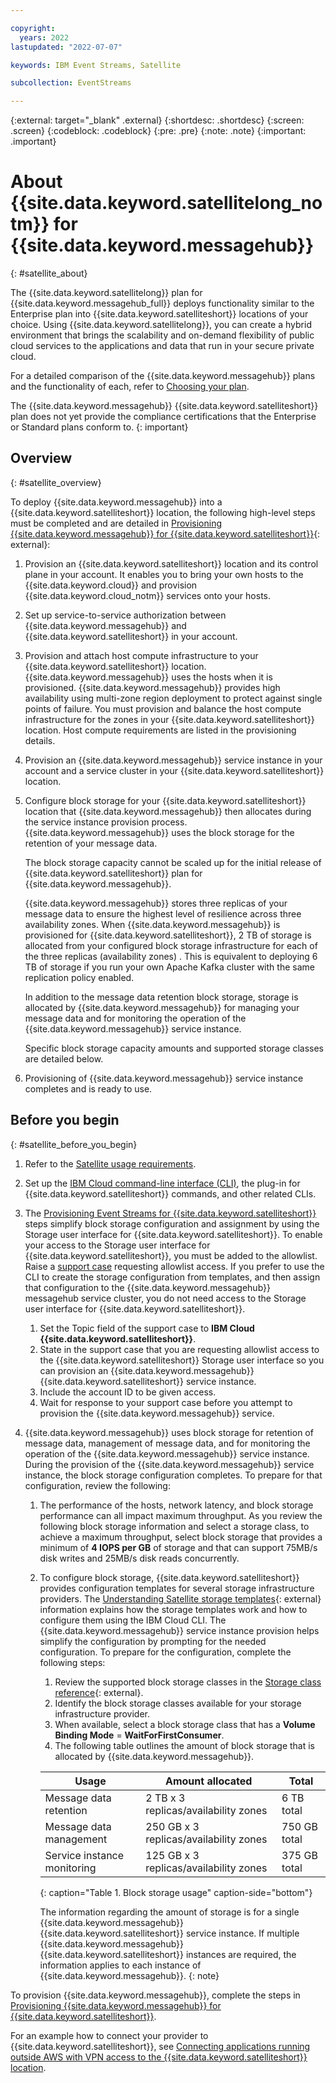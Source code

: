```yaml
---

copyright:
  years: 2022
lastupdated: "2022-07-07"

keywords: IBM Event Streams, Satellite

subcollection: EventStreams

---
```


{:external: target="_blank" .external}
{:shortdesc: .shortdesc}
{:screen: .screen}
{:codeblock: .codeblock}
{:pre: .pre}
{:note: .note}
{:important: .important}

# About {{site.data.keyword.satellitelong_notm}} for {{site.data.keyword.messagehub}}
{: #satellite_about}

The {{site.data.keyword.satellitelong}} plan for {{site.data.keyword.messagehub_full}} deploys functionality similar to the Enterprise plan into {{site.data.keyword.satelliteshort}} locations of your choice. Using {{site.data.keyword.satellitelong}}, you can create a hybrid environment that brings the scalability and on-demand flexibility of public cloud services to the applications and data that run in your secure private cloud.

For a detailed comparison of the {{site.data.keyword.messagehub}} plans and the functionality of each, refer to [Choosing your plan](/docs/EventStreams?topic=EventStreams-plan_choose).

The {{site.data.keyword.messagehub}} {{site.data.keyword.satelliteshort}} plan does not yet provide the compliance certifications that the Enterprise or Standard plans conform to. 
{: important}

## Overview
{: #satellite_overview}

To deploy {{site.data.keyword.messagehub}} into a {{site.data.keyword.satelliteshort}} location, the following high-level steps must be completed and are detailed in [Provisioning {{site.data.keyword.messagehub}} for {{site.data.keyword.satelliteshort}}](/docs/EventStreams?topic=EventStreams-satellite-provisioning){: external}:

1. Provision an {{site.data.keyword.satelliteshort}} location and its control plane in your account. It enables you to bring your own hosts to the {{site.data.keyword.cloud}} and provision {{site.data.keyword.cloud_notm}} services onto your hosts. 

2. Set up service-to-service authorization between {{site.data.keyword.messagehub}} and {{site.data.keyword.satelliteshort}} in your account.

3. Provision and attach host compute infrastructure to your {{site.data.keyword.satelliteshort}} location. {{site.data.keyword.messagehub}} uses the hosts when it is provisioned. {{site.data.keyword.messagehub}} provides high availability using multi-zone region deployment to protect against single points of failure. You must provision and balance the host compute infrastructure for the zones in your {{site.data.keyword.satelliteshort}} location. Host compute requirements are listed in the provisioning details.

4. Provision an {{site.data.keyword.messagehub}} service instance in your account and a service cluster in your {{site.data.keyword.satelliteshort}} location.

5. Configure block storage for your {{site.data.keyword.satelliteshort}} location that {{site.data.keyword.messagehub}} then allocates during the service instance provision process. {{site.data.keyword.messagehub}} uses the block storage for the retention of your message data.

    The block storage capacity cannot be scaled up for the initial release of {{site.data.keyword.satelliteshort}} plan for {{site.data.keyword.messagehub}}.

    {{site.data.keyword.messagehub}} stores three replicas of your message data to ensure the highest level of resilience across three availability zones. When {{site.data.keyword.messagehub}} is provisioned for {{site.data.keyword.satelliteshort}}, 2 TB of storage is allocated from your configured block storage infrastructure for each of the three replicas (availability zones) . This is equivalent to deploying 6 TB of storage if you run your own Apache Kafka cluster with the same replication policy enabled.

    In addition to the message data retention block storage, storage is allocated by {{site.data.keyword.messagehub}} for managing your message data and for monitoring the operation of the {{site.data.keyword.messagehub}} service instance.

    Specific block storage capacity amounts and supported storage classes are detailed below.

6. Provisioning of {{site.data.keyword.messagehub}} service instance completes and is ready to use.

## Before you begin
{: #satellite_before_you_begin}

1. Refer to the [Satellite usage requirements](https://cloud.ibm.com/docs/satellite?topic=satellite-requirements).

2. Set up the [IBM Cloud command-line interface (CLI)](https://cloud.ibm.com/docs/satellite?topic=satellite-setup-cli), the plug-in for {{site.data.keyword.satelliteshort}} commands, and other related CLIs.

3. The [Provisioning Event Streams for {{site.data.keyword.satelliteshort}}](/docs/EventStreams?topic=EventStreams-satellite-provisioning) steps simplify block storage configuration and assignment by using the Storage user interface for {{site.data.keyword.satelliteshort}}. To enable your access to the Storage user interface for {{site.data.keyword.satelliteshort}}, you must be added to the allowlist. Raise a [support case](https://cloud.ibm.com/docs/get-support?topic=get-support-open-case&interface=ui#creating-support-case) requesting allowlist access. If you prefer to use the CLI to create the storage configuration from templates, and then assign that configuration to the {{site.data.keyword.messagehub}} messagehub service cluster, you do not need access to the Storage user interface for {{site.data.keyword.satelliteshort}}.
    1. Set the Topic field of the support case to **IBM Cloud {{site.data.keyword.satelliteshort}}**.
    2. State in the support case that you are requesting allowlist access to the {{site.data.keyword.satelliteshort}} Storage user interface so you can provision an {{site.data.keyword.messagehub}} {{site.data.keyword.satelliteshort}} service instance. 
    3. Include the account ID to be given access.
    4. Wait for response to your support case before you attempt to provision the {{site.data.keyword.messagehub}} service.
4. {{site.data.keyword.messagehub}} uses block storage for retention of message data, management of message data, and for monitoring the operation of the {{site.data.keyword.messagehub}} service instance. During the provision of the {{site.data.keyword.messagehub}} service instance, the block storage configuration completes. To prepare for that configuration, review the following:
    1. The performance of the hosts, network latency, and block storage performance can all impact maximum throughput. As you review the following block storage information and select a storage class, to achieve a maximum throughput, select block storage that provides a minimum of **4 IOPS per GB** of storage and that can support 75MB/s disk writes and 25MB/s disk reads concurrently.
    2. To configure block storage, {{site.data.keyword.satelliteshort}} provides configuration templates for several storage infrastructure providers. The [Understanding Satellite storage templates](https://cloud.ibm.com/docs/satellite?topic=satellite-sat-storage-template-ov){: external} information explains how the storage templates work and how to configure them using the IBM Cloud CLI. The {{site.data.keyword.messagehub}} service instance provision helps simplify the configuration by prompting for the needed configuration. To prepare for the configuration, complete the following steps:
        1. Review the supported block storage classes in the [Storage class reference](https://cloud.ibm.com/docs/satellite?topic=satellite-storage-class-ref){: external}.
        2. Identify the block storage classes available for your storage infrastructure provider.
        3. When available, select a block storage class that has a **Volume Binding Mode** = **WaitForFirstConsumer**.
        4. The following table outlines the amount of block storage that is allocated by {{site.data.keyword.messagehub}}.

        | Usage | Amount allocated | Total |
        |---|---|---|
        | Message data retention | 2 TB x 3 replicas/availability zones | 6 TB total |
        | Message data management | 250 GB x 3 replicas/availability zones | 750 GB total |
        | Service instance monitoring | 125 GB x 3 replicas/availability zones | 375 GB total |
        {: caption="Table 1. Block storage usage" caption-side="bottom"}

        The information regarding the amount of storage is for a single {{site.data.keyword.messagehub}} {{site.data.keyword.satelliteshort}} service instance. If multiple {{site.data.keyword.messagehub}} {{site.data.keyword.satelliteshort}} instances are required, the information applies to each instance of {{site.data.keyword.messagehub}}.
{: note}

To provision {{site.data.keyword.messagehub}}, complete the steps in [Provisioning {{site.data.keyword.messagehub}} for {{site.data.keyword.satelliteshort}}](/docs/EventStreams?topic=EventStreams-satellite-provisioning).

For an example how to connect your provider to {{site.data.keyword.satelliteshort}}, see [Connecting applications running outside AWS with VPN access to the {{site.data.keyword.satelliteshort}} location](/docs/EventStreams?topic=EventStreams-satellite_vpn).






